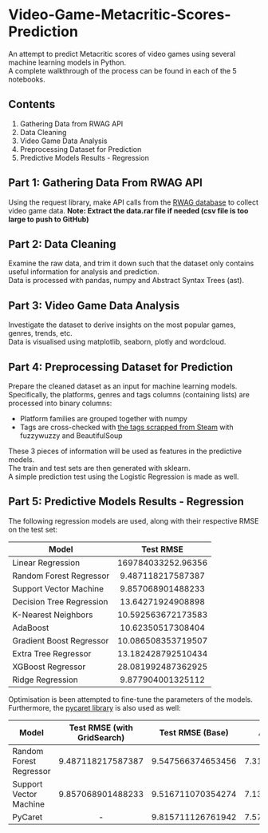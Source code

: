 # Video-Game-Metacritic-Scores-Prediction
 An attempt to predict Metacritic scores of video games using several machine learning models in Python. <br>
 A complete walkthrough of the process can be found in each of the 5 notebooks.
 
 ## Contents
 1. Gathering Data from RWAG API
 2. Data Cleaning
 3. Video Game Data Analysis
 4. Preprocessing Dataset for Prediction
 5. Predictive Models Results - Regression


## Part 1: Gathering Data From RWAG API
Using the request library, make API calls from the [RWAG database](https://rawg.io/apidocs) to collect video game data.
**Note: Extract the data.rar file if needed (csv file is too large to push to GitHub)**

## Part 2: Data Cleaning
Examine the raw data, and trim it down such that the dataset only contains useful information for analysis and prediction. <br>
Data is processed with pandas, numpy and Abstract Syntax Trees (ast).

## Part 3: Video Game Data Analysis
Investigate the dataset to derive insights on the most popular games, genres, trends, etc. <br>
Data is visualised using matplotlib, seaborn, plotly and wordcloud.

## Part 4: Preprocessing Dataset for Prediction
Prepare the cleaned dataset as an input for machine learning models. <br>
Specifically, the platforms, genres and tags columns (containing lists) are processed into binary columns:
- Platform families are grouped together with numpy
- Tags are cross-checked with [the tags scrapped from Steam](https://store.steampowered.com/tag/browse/#global_4305) with fuzzywuzzy and BeautifulSoup

These 3 pieces of information will be used as features in the predictive models. <br>
The train and test sets are then generated with sklearn. <br>
A simple prediction test using the Logistic Regression is made as well.

## Part 5: Predictive Models Results - Regression
The following regression models are used, along with their respective RMSE on the test set:

| Model                        | Test RMSE           |
| ---------------------------- |:-------------------:|
| Linear Regression            | 169784033252.96356  |
| Random Forest Regressor      | 9.487118217587387   |
| Support Vector Machine       | 9.857068901488233   |
| Decision Tree Regression     | 13.64271924908898   |
| K-Nearest Neighbors          | 10.592563672173583  |
| AdaBoost                     | 10.62350517308404   |
| Gradient Boost Regressor     | 10.086508353719507  |
| Extra Tree Regressor         | 13.182428792510434  |
| XGBoost Regressor            | 28.081992487362925  |
| Ridge Regression             | 9.877904001325112   |

Optimisation is been attempted to fine-tune the parameters of the models. Furthermore, the [pycaret library](https://pycaret.org/) is also used as well:

| Model                        | Test RMSE (with GridSearch)| Test RMSE (Base)   | Absolute Error   |
| ---------------------------- |:--------------------------:|:------------------:| -----------------|
| Random Forest Regressor      | 9.487118217587387          | 9.547566374653456  | 7.317760953625915|
| Support Vector Machine       | 9.857068901488233          | 9.516711070354274  | 7.132888084897704|
| PyCaret                      | -                          | 9.815711126761942  | 7.570090718963135|
